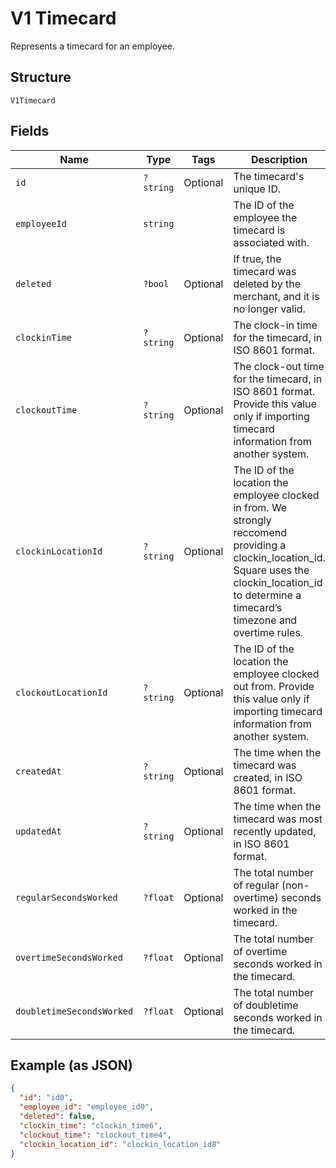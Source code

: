 
# V1 Timecard

Represents a timecard for an employee.

## Structure

`V1Timecard`

## Fields

| Name | Type | Tags | Description | Getter | Setter |
|  --- | --- | --- | --- | --- | --- |
| `id` | `?string` | Optional | The timecard's unique ID. | getId(): ?string | setId(?string id): void |
| `employeeId` | `string` |  | The ID of the employee the timecard is associated with. | getEmployeeId(): string | setEmployeeId(string employeeId): void |
| `deleted` | `?bool` | Optional | If true, the timecard was deleted by the merchant, and it is no longer valid. | getDeleted(): ?bool | setDeleted(?bool deleted): void |
| `clockinTime` | `?string` | Optional | The clock-in time for the timecard, in ISO 8601 format. | getClockinTime(): ?string | setClockinTime(?string clockinTime): void |
| `clockoutTime` | `?string` | Optional | The clock-out time for the timecard, in ISO 8601 format. Provide this value only if importing timecard information from another system. | getClockoutTime(): ?string | setClockoutTime(?string clockoutTime): void |
| `clockinLocationId` | `?string` | Optional | The ID of the location the employee clocked in from. We strongly reccomend providing a clockin_location_id. Square uses the clockin_location_id to determine a timecard’s timezone and overtime rules. | getClockinLocationId(): ?string | setClockinLocationId(?string clockinLocationId): void |
| `clockoutLocationId` | `?string` | Optional | The ID of the location the employee clocked out from. Provide this value only if importing timecard information from another system. | getClockoutLocationId(): ?string | setClockoutLocationId(?string clockoutLocationId): void |
| `createdAt` | `?string` | Optional | The time when the timecard was created, in ISO 8601 format. | getCreatedAt(): ?string | setCreatedAt(?string createdAt): void |
| `updatedAt` | `?string` | Optional | The time when the timecard was most recently updated, in ISO 8601 format. | getUpdatedAt(): ?string | setUpdatedAt(?string updatedAt): void |
| `regularSecondsWorked` | `?float` | Optional | The total number of regular (non-overtime) seconds worked in the timecard. | getRegularSecondsWorked(): ?float | setRegularSecondsWorked(?float regularSecondsWorked): void |
| `overtimeSecondsWorked` | `?float` | Optional | The total number of overtime seconds worked in the timecard. | getOvertimeSecondsWorked(): ?float | setOvertimeSecondsWorked(?float overtimeSecondsWorked): void |
| `doubletimeSecondsWorked` | `?float` | Optional | The total number of doubletime seconds worked in the timecard. | getDoubletimeSecondsWorked(): ?float | setDoubletimeSecondsWorked(?float doubletimeSecondsWorked): void |

## Example (as JSON)

```json
{
  "id": "id0",
  "employee_id": "employee_id0",
  "deleted": false,
  "clockin_time": "clockin_time6",
  "clockout_time": "clockout_time4",
  "clockin_location_id": "clockin_location_id8"
}
```

